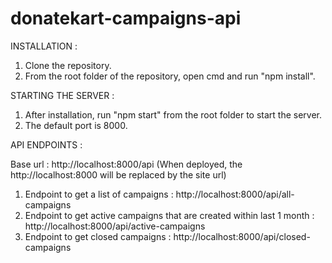 # donatekart-campaigns-api

INSTALLATION :

1. Clone the repository.
2. From the root folder of the repository, open cmd and run "npm install".

STARTING THE SERVER :

1. After installation, run "npm start" from the root folder to start the server.
2. The default port is 8000.


API ENDPOINTS :

Base url : http://localhost:8000/api (When deployed, the http://localhost:8000 will be replaced by the site url)

1. Endpoint to get a list of campaigns : http://localhost:8000/api/all-campaigns 
2. Endpoint to get active campaigns that are created within last 1 month : http://localhost:8000/api/active-campaigns
3. Endpoint to get closed campaigns : http://localhost:8000/api/closed-campaigns
